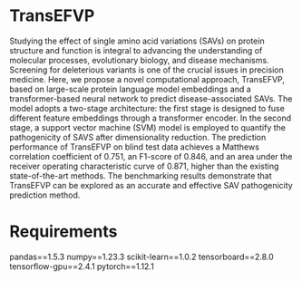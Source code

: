 # TransEFVP
Studying the effect of single amino acid variations (SAVs) on protein structure and function is integral to advancing the understanding of molecular processes, evolutionary biology, and disease mechanisms. Screening for deleterious variants is one of the crucial issues in precision medicine. Here, we propose a novel computational approach, TransEFVP, based on large-scale protein language model embeddings and a transformer-based neural network to predict disease-associated SAVs. The model adopts a two-stage architecture: the first stage is designed to fuse different feature embeddings through a transformer encoder. In the second stage, a support vector machine (SVM) model is employed to quantify the pathogenicity of SAVS after dimensionality reduction. The prediction performance of TransEFVP on blind test data achieves a Matthews correlation coefficient of 0.751, an F1-score of 0.846, and an area under the receiver operating characteristic curve of 0.871, higher than the existing state-of-the-art methods. The benchmarking results demonstrate that TransEFVP can be explored as an accurate and effective SAV pathogenicity prediction method.
# Requirements
pandas==1.5.3
numpy==1.23.3
scikit-learn==1.0.2
tensorboard==2.8.0
tensorflow-gpu==2.4.1
pytorch==1.12.1

